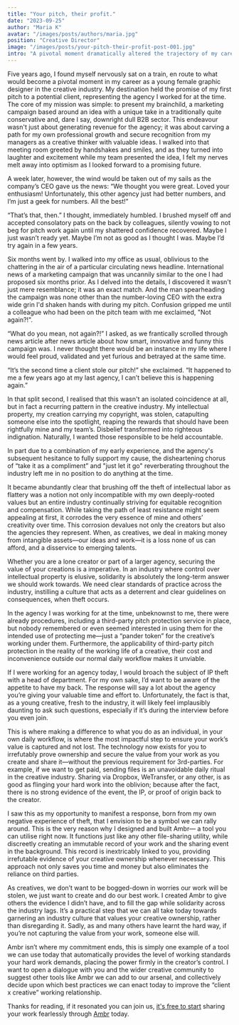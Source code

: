 ```yaml
---
title: "Your pitch, their profit."
date: "2023-09-25"
author: "Maria K"
avatar: "/images/posts/authors/maria.jpg"
position: "Creative Director"
image: "/images/posts/your-pitch-their-profit-post-001.jpg"
intro: "A pivotal moment dramatically altered the trajectory of my career, unexpectedly, revealing a serious issue, pervasive within the creative industry. The experience was the spark that propelled me to craft a solution."
---
```


Five years ago, I found myself nervously sat on a train, en route to what would become a pivotal moment in my career as a young female graphic designer in the creative industry. My destination held the promise of my first pitch to a potential client, representing the agency I worked for at the time. The core of my mission was simple: to present my brainchild, a marketing campaign based around an idea with a unique take in a traditionally quite conservative and, dare I say, downright dull B2B sector. This endeavour wasn't just about generating revenue for the agency; it was about carving a path for my own professional growth and secure recognition from my managers as a creative thinker with valuable ideas. I walked into that meeting room greeted by handshakes and smiles, and as they turned into laughter and excitement while my team presented the idea, I felt my nerves melt away into optimism as I looked forward to a promising future.

A week later, however, the wind would be taken out of my sails as the company’s CEO gave us the news: “We thought you were great. Loved your enthusiasm! Unfortunately, this other agency just had better numbers, and I’m just a geek for numbers. All the best!”

“That’s that, then.” I thought, immediately humbled. I brushed myself off and accepted consolatory pats on the back by colleagues, silently vowing to not beg for pitch work again until my shattered confidence recovered. Maybe I just wasn’t ready yet. Maybe I’m not as good as I thought I was. Maybe I’d try again in a few years.

Six months went by. I walked into my office as usual, oblivious to the chattering in the air of a particular circulating news headline. International news of a marketing campaign that was uncannily similar to the one I had proposed six months prior. As I delved into the details, I discovered it wasn't just mere resemblance; it was an exact match. And the man spearheading the campaign was none other than the number-loving CEO with the extra wide grin I'd shaken hands with during my pitch. Confusion gripped me until a colleague who had been on the pitch team with me exclaimed, "Not again?!".

“What do you mean, not again?!” I asked, as we frantically scrolled through news article after news article about how smart, innovative and funny this campaign was. I never thought there would be an instance in my life where I would feel proud, validated and yet furious and betrayed at the same time.

“It’s the second time a client stole our pitch!” she exclaimed. “It happened to me a few years ago at my last agency, I can’t believe this is happening again.”

In that split second, I realised that this wasn't an isolated coincidence at all, but in fact a recurring pattern in the creative industry. My intellectual property, my creation carrying my copyright, was stolen, catapulting someone else into the spotlight, reaping the rewards that should have been rightfully mine and my team’s. Disbelief transformed into righteous indignation. Naturally, I wanted those responsible to be held accountable.

In part due to a combination of my early experience, and the agency's subsequent hesitance to fully support my cause, the disheartening chorus of “take it as a compliment” and "just let it go" reverberating throughout the industry left me in no position to do anything at the time.

It became abundantly clear that brushing off the theft of intellectual labor as flattery was a notion not only incompatible with my own deeply-rooted values but an entire industry continually striving for equitable recognition and compensation. While taking the path of least resistance might seem appealing at first, it corrodes the very essence of mine and others’ creativity over time. This corrosion devalues not only the creators but also the agencies they represent. When, as creatives, we deal in making money from intangible assets—our ideas and work—it is a loss none of us can afford, and a disservice to emerging talents.

Whether you are a lone creator or part of a larger agency, securing the value of your creations is a imperative. In an industry where control over intellectual property is elusive, solidarity is absolutely the long-term answer we should work towards. We need clear standards of practice across the industry, instilling a culture that acts as a deterrent and clear guidelines on consequences, when theft occurs.

In the agency I was working for at the time, unbeknownst to me, there were already procedures, including a third-party pitch protection service in place, but nobody remembered or even seemed interested in using them for the intended use of protecting me—just a “pander token” for the creative’s working under them. Furthermore, the applicability of third-party pitch protection in the reality of the working life of a creative, their cost and inconvenience outside our normal daily workflow makes it unviable.

If I were working for an agency today, I would broach the subject of IP theft with a head of department. For my own sake, I’d want to be aware of the appetite to have my back. The response will say a lot about the agency you’re giving your valuable time and effort to. Unfortunately, the fact is that, as a young creative, fresh to the industry, it will likely feel implausibly daunting to ask such questions, especially if it’s during the interview before you even join.

This is where making a difference to what you do as an individual, in your own daily workflow, is where the most impactful step to ensure your work’s value is captured and not lost. The technology now exists for you to irrefutably prove ownership and secure the value from your work as you create and share it—without the previous requirement for 3rd-parties. For example, if we want to get paid, sending files is an unavoidable daily ritual in the creative industry. Sharing via Dropbox, WeTransfer, or any other, is as good as flinging your hard work into the oblivion; because after the fact, there is no strong evidence of the event, the IP, or proof of origin back to the creator.

I saw this as my opportunity to manifest a response, born from my own negative experience of theft, that I envision to be a symbol we can rally around. This is the very reason why I designed and built Ambr— a tool you can utilise right now. It functions just like any other file-sharing utility, while discreetly creating an immutable record of your work and the sharing event in the background. This record is inextricably linked to you, providing irrefutable evidence of your creative ownership whenever necessary. This approach not only saves you time and money but also eliminates the reliance on third parties.

As creatives, we don’t want to be bogged-down in worries our work will be stolen, we just want to create and do our best work. I created Ambr to give others the evidence I didn’t have, and to fill the gap while solidarity across the industry lags. It’s a practical step that we can all take today towards garnering an industry culture that values your creative ownership, rather than disregarding it. Sadly, as and many others have learnt the hard way, if you’re not capturing the value from your work, someone else will.

Ambr isn’t where my commitment ends, this is simply one example of a tool we can use today that automatically provides the level of working standards your hard work demands, placing the power firmly in the creator’s control. I want to open a dialogue with you and the wider creative community to suggest other tools like Ambr we can add to our arsenal, and collectively decide upon which best practices we can enact today to improve the “client x creative” working relationship.

Thanks for reading, if it resonated you can join us, [it's free to start](https://ambr.link/) sharing your work fearlessly through [Ambr](https://ambr.link/) today.
